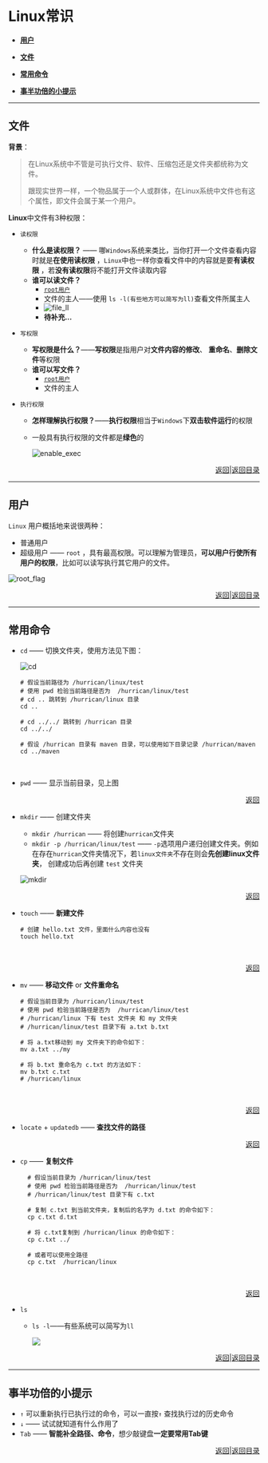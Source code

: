 # <a name="top">Linux常识</a>

+ <a href="#user">**用户**</a>


+ <a href="#file">**文件**</a>


+ <a href="#command">**常用命令**</a>


+ <a href="#tip">**事半功倍的小提示**</a>


------

## <a name="file">**文件**</a>

**背景**：

> 在Linux系统中不管是可执行文件、软件、压缩包还是文件夹都统称为文件。
>
> 跟现实世界一样，一个物品属于一个人或群体，在Linux系统中文件也有这个属性，即文件会属于某一个用户。
>
> 

<a name="priviledges">**Linux**中文件有3种权限：</a>

+ `读权限`

  +  **什么是读权限？** —— 哪`Windows`系统来类比，当你打开一个文件查看内容时就是**在使用读权限** ，`Linux`中也一样你查看文件中的内容就是要**有读权限** ，若**没有读权限**将不能打开文件读取内容
  +  **谁可以读文件？**
     + <a href="#user">`root用户`</a>
     + 文件的主人——使用 `ls -l(有些地方可以简写为ll)`查看文件所属主人
     + ![file_ll](https://github.com/HurricanGod/Home/blob/master/linux/base/img/file_ll.png)
     + **待补充...**

+ `写权限`

  + **写权限是什么？**——**写权限**是指用户对**文件内容的修改**、 **重命名**、**删除文件**等权限
  + **谁可以写文件？**
    + <a href="#user">`root用户`</a>
    + 文件的主人

+ `执行权限`

  + **怎样理解执行权限？**——**执行权限**相当于`Windows`下**双击软件运行**的权限

  + 一般具有执行权限的文件都是**绿色**的

    ![enable_exec](https://github.com/HurricanGod/Home/blob/master/linux/base/img/enable_exec.png)



<p align="right"><a href="#priviledges">返回</a>|<a href="#top">返回目录</a></p>

----

## <a name="user">用户</a>



`Linux` 用户概括地来说很两种：

+ 普通用户
+ 超级用户 —— `root` ，具有最高权限。可以理解为管理员，**可以用户行使所有用户的权限**，比如可以读写执行其它用户的文件。

![root_flag](https://github.com/HurricanGod/Home/blob/master/linux/base/img/root_flag.png)



<p align="right"><a href="#user">返回</a>|<a href="#top">返回目录</a></p>

----

## <a name="command">**常用命令**</a>

+ `cd` —— 切换文件夹，使用方法见下图：

  ![cd](https://github.com/HurricanGod/Home/blob/master/linux/base/img/cd.gif)

  ```shell
  # 假设当前路径为 /hurrican/linux/test
  # 使用 pwd 检验当前路径是否为  /hurrican/linux/test
  # cd .. 跳转到 /hurrican/linux 目录
  cd ..

  # cd ../../ 跳转到 /hurrican 目录
  cd ../../

  # 假设 /hurrican 目录有 maven 目录，可以使用如下目录记录 /hurrican/maven
  cd ../maven
  ```

  ​


+ `pwd` —— 显示当前目录，见上图


<p align="right"><a href="#command">返回</a></p>



+ `mkdir` —— 创建文件夹

  + `mkdir /hurrican` —— 将创建`hurrican`文件夹
  + `mkdir -p /hurrican/linux/test` ——  `-p`选项用户递归创建文件夹。例如在存在`hurrican`文件夹情况下，若`linux文件夹`不存在则会**先创建linux文件夹**， 创建成功后再创建 `test` 文件夹

  ![mkdir](https://github.com/HurricanGod/Home/blob/master/linux/base/img/mkdir.gif)


<p align="right"><a href="#command">返回</a></p>

+ `touch` —— **新建文件**

  ```shell
  # 创建 hello.txt 文件，里面什么内容也没有
  touch hello.txt
  ```

  ​




<p align="right"><a href="#command">返回</a></p>

+ `mv` —— **移动文件** or **文件重命名**

  ```shell
  # 假设当前目录为 /hurrican/linux/test
  # 使用 pwd 检验当前路径是否为  /hurrican/linux/test
  # /hurrican/linux 下有 test 文件夹 和 my 文件夹
  # /hurrican/linux/test 目录下有 a.txt b.txt

  # 将 a.txt移动到 my 文件夹下的命令如下：
  mv a.txt ../my

  # 将 b.txt 重命名为 c.txt 的方法如下：
  mv b.txt c.txt
  # /hurrican/linux
  ```

  ​




<p align="right"><a href="#command">返回</a></p>

+ `locate` + `updatedb` —— **查找文件的路径**




<p align="right"><a href="#command">返回</a></p>

+ `cp` —— **复制文件**

  ```shell
    # 假设当前目录为 /hurrican/linux/test
    # 使用 pwd 检验当前路径是否为  /hurrican/linux/test
    # /hurrican/linux/test 目录下有 c.txt
    
    # 复制 c.txt 到当前文件夹，复制后的名字为 d.txt 的命令如下：
    cp c.txt d.txt
    
    # 将 c.txt复制到 /hurrican/linux 的命令如下：
    cp c.txt ../
    
    # 或者可以使用全路径
    cp c.txt  /hurrican/linux
  ```

  ​




<p align="right"><a href="#command">返回</a></p>

+ `ls`

  + `ls -l`——有些系统可以简写为`ll`

    ![](https://github.com/HurricanGod/Home/blob/master/linux/base/img/ll_detail.png)






<p align="right"><a href="#command">返回</a>|<a href="#top">返回目录</a></p>

-----

## <a name="tip">**事半功倍的小提示**</a>



+ `↑` 可以重新执行已执行过的命令，可以一直按`↑` 查找执行过的历史命令
+ `↓` —— 试试就知道有什么作用了
+ `Tab` —— **智能补全路径、命令**，想少敲键盘**一定要常用Tab键**






<p align="right"><a href="#command">返回</a>|<a href="#top">返回目录</a></p>

